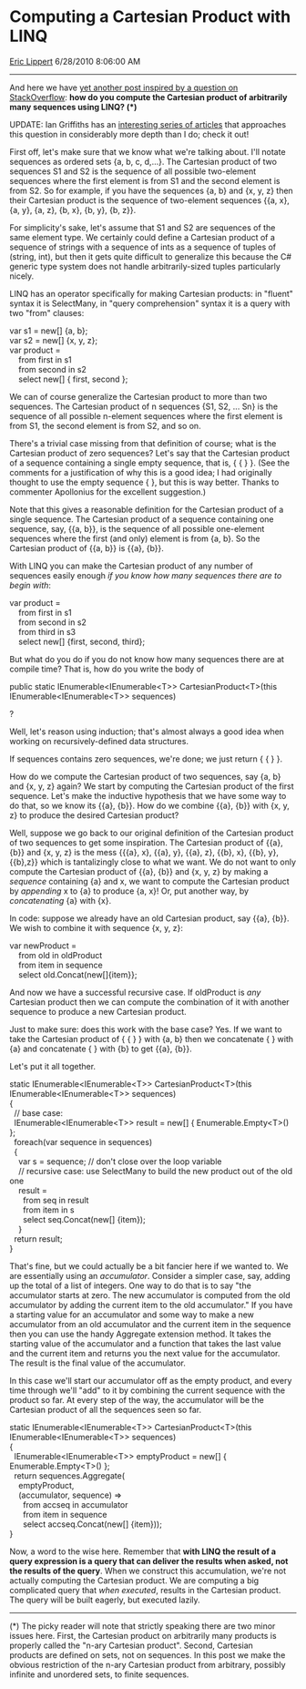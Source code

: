 <div id="page">

# Computing a Cartesian Product with LINQ

[Eric Lippert](https://social.msdn.microsoft.com/profile/Eric%20Lippert) 6/28/2010 8:06:00 AM

-----

<div id="content">

<div class="mine">

And here we have [yet another post inspired by a question on StackOverflow](http://stackoverflow.com/questions/3093622): **how do you compute the Cartesian product of arbitrarily many sequences using LINQ? (\*)**

UPDATE: Ian Griffiths has an [interesting series of articles](http://www.interact-sw.co.uk/iangblog/2010/07/28/linq-cartesian-1) that approaches this question in considerably more depth than I do; check it out\!

First off, let's make sure that we know what we're talking about. I'll notate sequences as ordered sets <span class="code">{a, b, c, d,...}</span>. The Cartesian product of two sequences S1 and S2 is the sequence of all possible two-element sequences where the first element is from S1 and the second element is from S2. So for example, if you have the sequences <span class="code">{a, b}</span> and <span class="code">{x, y, z}</span> then their Cartesian product is the sequence of two-element sequences <span class="code">{{a, x}, {a, y}, {a, z}, {b, x}, {b, y}, {b, z}}</span>.

For simplicity's sake, let's assume that S1 and S2 are sequences of the same element type. We certainly could define a Cartesian product of a sequence of strings with a sequence of ints as a sequence of tuples of (string, int), but then it gets quite difficult to generalize this because the C\# generic type system does not handle arbitrarily-sized tuples particularly nicely.

LINQ has an operator specifically for making Cartesian products: in "fluent" syntax it is <span class="code">SelectMany</span>, in "query comprehension" syntax it is a query with two "from" clauses:

var s1 = new\[\] {a, b};  
var s2 = new\[\] {x, y, z};  
var product =  
    from first in s1  
    from second in s2  
    select new\[\] { first, second };

  
We can of course generalize the Cartesian product to more than two sequences. The Cartesian product of n sequences <span class="code">{S1, S2, ... Sn}</span> is the sequence of all possible n-element sequences where the first element is from S1, the second element is from S2, and so on.

There's a trivial case missing from that definition of course; what is the Cartesian product of zero sequences? Let's say that the Cartesian product of a sequence containing a single empty sequence, that is, <span class="code">{ { } }</span>. (See the comments for a justification of why this is a good idea; I had originally thought to use the empty sequence <span class="code">{ }</span>, but this is way better. Thanks to commenter Apollonius for the excellent suggestion.)

Note that this gives a reasonable definition for the Cartesian product of a single sequence. The Cartesian product of a sequence containing one sequence, say, <span class="code">{{a, b}}</span>, is the sequence of all possible one-element sequences where the first (and only) element is from <span class="code">{a, b}</span>. So the Cartesian product of <span class="code">{{a, b}} </span>is <span class="code">{{a}, {b}}</span>.

With LINQ you can make the Cartesian product of any number of sequences easily enough *if you know how many sequences there are to begin with*:

var product =  
    from first in s1  
    from second in s2  
    from third in s3  
    select new\[\] {first, second, third};

  
But what do you do if you do not know how many sequences there are at compile time? That is, how do you write the body of

public static IEnumerable\<IEnumerable\<T\>\> CartesianProduct\<T\>(this IEnumerable\<IEnumerable\<T\>\> sequences)

  
?

Well, let's reason using induction; that's almost always a good idea when working on recursively-defined data structures.

If <span class="code">sequences</span> contains zero sequences, we're done; we just return <span class="code">{ { } }</span>.

How do we compute the Cartesian product of two sequences, say <span class="code">{a, b}</span> and <span class="code">{x, y, z}</span> again? We start by computing the Cartesian product of the first sequence. Let's make the inductive hypothesis that we have some way to do that, so we know its <span class="code">{{a}, {b}}</span>. How do we combine <span class="code">{{a}, {b}}</span> with <span class="code">{x, y, z}</span> to produce the desired Cartesian product?

Well, suppose we go back to our original definition of the Cartesian product of two sequences to get some inspiration. The Cartesian product of <span class="code">{{a}, {b}}</span> and <span class="code">{x, y, z}</span> is the mess <span class="code">{{{a}, x}, {{a}, y}, {{a}, z}, {{b}, x}, {{b}, y}, {{b},z}}</span> which is tantalizingly close to what we want. We do not want to only compute the Cartesian product of <span class="code">{{a}, {b}}</span> and <span class="code">{x, y, z}</span> by making a *sequence* containing <span class="code">{a}</span> and <span class="code">x</span>, we want to compute the Cartesian product by *appending* <span class="code">x</span> to <span class="code">{a}</span> to produce <span class="code">{a, x}</span>\! Or, put another way, by *concatenating* <span class="code">{a}</span> with <span class="code">{x}</span>.

In code: suppose we already have an old Cartesian product, say <span class="code">{{a}, {b}}</span>. We wish to combine it with sequence <span class="code">{x, y, z}</span>:

var newProduct =  
    from old in oldProduct  
    from item in sequence  
    select old.Concat(new\[\]{item}};

  
And now we have a successful recursive case. If <span class="code">oldProduct</span> is *any* Cartesian product then we can compute the combination of it with another sequence to produce a new Cartesian product.

Just to make sure: does this work with the base case? Yes. If we want to take the Cartesian product of <span class="code">{ { } }</span> with <span class="code">{a, b}</span> then we concatenate <span class="code">{ }</span> with <span class="code">{a}</span> and concatenate <span class="code">{ }</span> with <span class="code">{b}</span> to get <span class="code">{{a}, {b}}</span>.

Let's put it all together.

static IEnumerable\<IEnumerable\<T\>\> CartesianProduct\<T\>(this IEnumerable\<IEnumerable\<T\>\> sequences)  
{  
  // base case:  
  IEnumerable\<IEnumerable\<T\>\> result = new\[\] { Enumerable.Empty\<T\>() };  
  foreach(var sequence in sequences)  
  {  
    var s = sequence; // don't close over the loop variable  
    // recursive case: use SelectMany to build the new product out of the old one  
    result =  
      from seq in result  
      from item in s  
      select seq.Concat(new\[\] {item});   
    }  
  return result;  
}

  
That's fine, but we could actually be a bit fancier here if we wanted to. We are essentially using an *accumulator*. Consider a simpler case, say, adding up the total of a list of integers. One way to do that is to say "the accumulator starts at zero. The new accumulator is computed from the old accumulator by adding the current item to the old accumulator." If you have a starting value for an accumulator and some way to make a new accumulator from an old accumulator and the current item in the sequence then you can use the handy <span class="code">Aggregate</span> extension method. It takes the starting value of the accumulator and a function that takes the last value and the current item and returns you the next value for the accumulator. The result is the final value of the accumulator.

In this case we'll start our accumulator off as the empty product, and every time through we'll "add" to it by combining the current sequence with the product so far. At every step of the way, the accumulator will be the Cartesian product of all the sequences seen so far.

static IEnumerable\<IEnumerable\<T\>\> CartesianProduct\<T\>(this IEnumerable\<IEnumerable\<T\>\> sequences)  
{  
  IEnumerable\<IEnumerable\<T\>\> emptyProduct = new\[\] { Enumerable.Empty\<T\>() };  
  return sequences.Aggregate(  
    emptyProduct,  
    (accumulator, sequence) =\>  
      from accseq in accumulator  
      from item in sequence  
      select accseq.Concat(new\[\] {item}));  
}

  
Now, a word to the wise here. Remember that **with LINQ the result of a query expression is a query that can deliver the results when asked, not the results of the query**. When we construct this accumulation, we're not actually computing the Cartesian product. We are computing a big complicated query that *when executed*, results in the Cartesian product. The query will be built eagerly, but executed lazily.

-----

(\*) The picky reader will note that strictly speaking there are two minor issues here. First, the Cartesian product on arbitrarily many products is properly called the "n-ary Cartesian product". Second, Cartesian products are defined on sets, not on sequences. In this post we make the obvious restriction of the n-ary Cartesian product from arbitrary, possibly infinite and unordered sets, to finite sequences.

</div>

</div>

</div>

